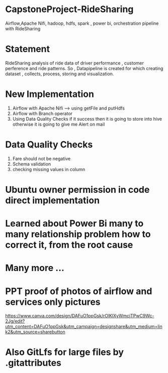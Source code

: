 # CapstoneProject-RideSharing

Airflow,Apache Nifi,  hadoop, hdfs, spark , power bi, orchestration pipeline with RideSharing 

# Statement
RideSharing analysis of ride data  of driver performance , customer perference and ride patterns. 
So , Datapipeline is created for which creating dataset , collects, process, storing and visualization.

# New Implementation

1. Airflow with Apache Nifi --> using getFile and putHdfs
2. Airflow with Branch operator
3. Using Data Quality Checks if it success then it is going to store into hive otherwise it is going to give me Alert on mail

# Data Quality Checks

1. Fare should not be negative
2. Schema validation
3. checking missing values in column

# Ubuntu owner permission in code direct implementation
# Learned about Power Bi many to many relationship problem how to correct it, from the root cause
# Many more ...
# PPT proof of photos of airflow and services only pictures 
https://www.canva.com/design/DAFuO1ppGsk/rOlKlXyWmcjTPwC9Wc-2Jg/edit?utm_content=DAFuO1ppGsk&utm_campaign=designshare&utm_medium=link2&utm_source=sharebutton
# Also GitLfs for large files by .gitattributes
